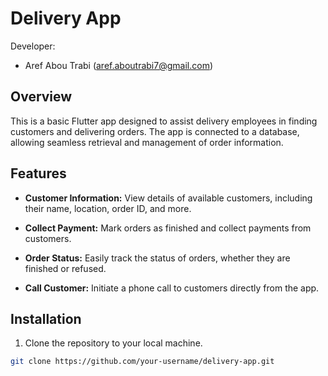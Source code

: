 # Delivery App

Developer:
- Aref Abou Trabi (aref.aboutrabi7@gmail.com)


## Overview

This is a basic Flutter app designed to assist delivery employees in finding customers and delivering orders. The app is connected to a database, allowing seamless retrieval and management of order information.

## Features

- **Customer Information:** View details of available customers, including their name, location, order ID, and more.

- **Collect Payment:** Mark orders as finished and collect payments from customers.

- **Order Status:** Easily track the status of orders, whether they are finished or refused.

- **Call Customer:** Initiate a phone call to customers directly from the app.

## Installation

1. Clone the repository to your local machine.

```bash
git clone https://github.com/your-username/delivery-app.git
